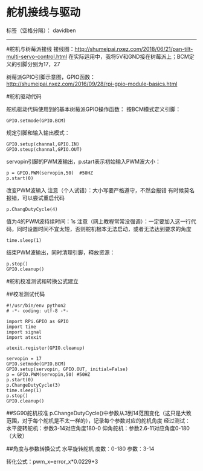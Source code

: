 ﻿# 舵机接线与驱动

标签（空格分隔）： davidben

---

#舵机与树莓派接线
接线图：http://shumeipai.nxez.com/2018/06/21/pan-tilt-multi-servo-control.html
在实际运用中，我将5V和GND接在树莓派上；BCM定义的引脚分别为17，27

树莓派GPIO引脚示意图，GPIO函数：http://shumeipai.nxez.com/2016/09/28/rpi-gpio-module-basics.html

#舵机驱动代码

舵机驱动代码使用到的基本树莓派GPIO操作函数：
按BCM模式定义引脚：

    GPIO.setmode(GPIO.BCM)

规定引脚和输入输出模式：

    GPIO.setup(channal,GPIO.IN)
    GPIO.steup(channal,GPIO.OUT)

servopin引脚的PWM波输出，p.start表示初始输入PWM波大小：

    p = GPIO.PWM(servopin,50)  #50HZ  
    p.start(0)   

改变PWM波输入
注意（个人试错）：大小写要严格遵守，不然会报错
有时候莫名报错，可以尝试重启代码

    p.ChangDutyCycle(4)
 
 值为4的PWM波持续时间：1s
 注意（网上教程常常没强调）：一定要加入这一行代码，同时设置时间不宜太短，否则舵机根本无法启动，或者无法达到要求的角度
 
    time.sleep(1)

 结束PWM波输出，同时清理引脚，释放资源：
 
    p.stop()
    GPIO.cleanup()

#舵机校准测试和转换公式建立

##校准测试代码

    #!/usr/bin/env python2
    # -*- coding: utf-8 -*-
      
    import RPi.GPIO as GPIO  
    import time  
    import signal  
    import atexit  
      
    atexit.register(GPIO.cleanup)    
      
    servopin = 17  
    GPIO.setmode(GPIO.BCM)  
    GPIO.setup(servopin, GPIO.OUT, initial=False)  
    p = GPIO.PWM(servopin,50) #50HZ  
    p.start(0)   
    p.ChangeDutyCycle(3)
    time.sleep(1)
    p.stop()
    GPIO.cleanup()
    
##SG90舵机校准
p.ChangeDutyCycle()中参数从3到14范围变化（这只是大致范围，对于每个舵机是不太一样的），记录每个参数对应的舵机角度
经过测试：
水平旋转舵机：参数3-14对应角度180-0
仰角舵机：参数2.6-11对应角度0-180（大致）

##角度与参数转换公式
水平旋转舵机
度数：0-180
参数：3-14

转化公式：pwm_x=error_x*0.0229+3

